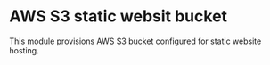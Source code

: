 # AWS S3 static websit bucket

This module provisions AWS S3 bucket configured for static website hosting.